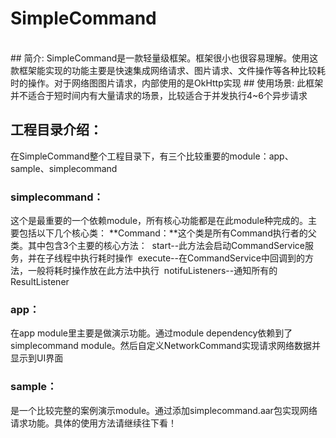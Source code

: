 # SimpleCommand
<br>
## 简介:
SimpleCommand是一款轻量级框架。框架很小也很容易理解。使用这款框架能实现的功能主要是快速集成网络请求、图片请求、文件操作等各种比较耗时的操作。对于网络图图片请求，内部使用的是OkHttp实现
## 使用场景:
此框架并不适合于短时间内有大量请求的场景，比较适合于并发执行4~6个异步请求

## 工程目录介绍：
在SimpleCommand整个工程目录下，有三个比较重要的module：app、sample、simplecommand
### simplecommand：
这个是最重要的一个依赖module，所有核心功能都是在此module种完成的。主要包括以下几个核心类：
**Command：**这个类是所有Command执行者的父类。其中包含3个主要的核心方法：
  start--此方法会启动CommandService服务，并在子线程中执行耗时操作
  execute--在CommandService中回调到的方法，一般将耗时操作放在此方法中执行
  notifuListeners--通知所有的ResultListener
  
### app：
在app module里主要是做演示功能。通过module dependency依赖到了simplecommand module。然后自定义NetworkCommand实现请求网络数据并显示到UI界面

### sample：
是一个比较完整的案例演示module。通过添加simplecommand.aar包实现网络请求功能。具体的使用方法请继续往下看！
